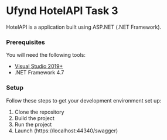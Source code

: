 
# Ufynd HotelAPI Task 3

HotelAPI is a application built using ASP.NET (.NET Framework).

### Prerequisites
You will need the following tools:

* [Visual Studio 2019+](https://visualstudio.microsoft.com/vs/)
* .NET Framework 4.7

### Setup
Follow these steps to get your development environment set up:

  1. Clone the repository
  2. Build the project
  3. Run the project  	 
  4. Launch (https://localhost:44340/swagger) 

